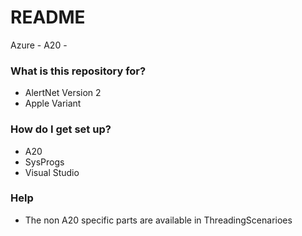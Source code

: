 # README #

Azure - A20 - 

### What is this repository for? ###

* AlertNet Version 2
* Apple Variant  

### How do I get set up? ###

* A20
* SysProgs
* Visual Studio

### Help ###
* The non A20 specific parts are available in ThreadingScenarioes